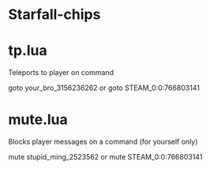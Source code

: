 # Starfall-chips
# tp.lua 
  Teleports to player on command 
  
  goto your_bro_3156236262
  or
  goto STEAM_0:0:766803141
  # mute.lua
  Blocks player messages on a command (for yourself only)

   mute stupid_ming_2523562
   or
   mute STEAM_0:0:766803141
